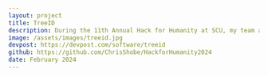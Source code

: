 ```yaml
---
layout: project
title: TreeID
description: During the 11th Annual Hack for Humanity at SCU, my team and I designed an app that would help children identify trees in Yosemite park. We used Figma to design the app and Flutter to implement the design and add functionality. Users would navigate through the app answering a series of questions which would eventually lead to a certain type of tree depending on the characteristics chosen.
image: /assets/images/treeid.jpg
devpost: https://devpost.com/software/treeid
github: https://github.com/ChrisShobe/HackforHumanity2024
date: February 2024
---
```



